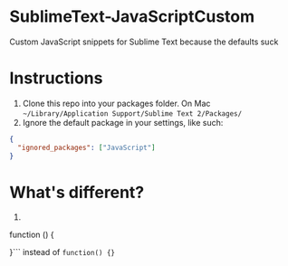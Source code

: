 SublimeText-JavaScriptCustom
============================

Custom JavaScript snippets for Sublime Text because the defaults suck

# Instructions
1. Clone this repo into your packages folder. On Mac `~/Library/Application Support/Sublime Text 2/Packages/`
1. Ignore the default package in your settings, like such:
```JSON
{
  "ignored_packages": ["JavaScript"]
}
```
# What's different?
1. ```JSON
function () {

}``` instead of `function() {}`
